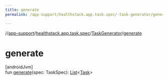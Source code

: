 ```yaml
---
title: generate
permalink: /app-support/healthstack.app.task.spec/-task-generator/generate.html

---
```

//[app-support](../../../index.html)/[healthstack.app.task.spec](../index.html)/[TaskGenerator](index.html)/[generate](generate.html)



# generate



[androidJvm]\
fun [generate](generate.html)(spec: TaskSpec): [List](https://kotlinlang.org/api/latest/jvm/stdlib/kotlin.collections/-list/index.html)&lt;[Task](../../healthstack.app.task.entity/-task/index.html)&gt;




